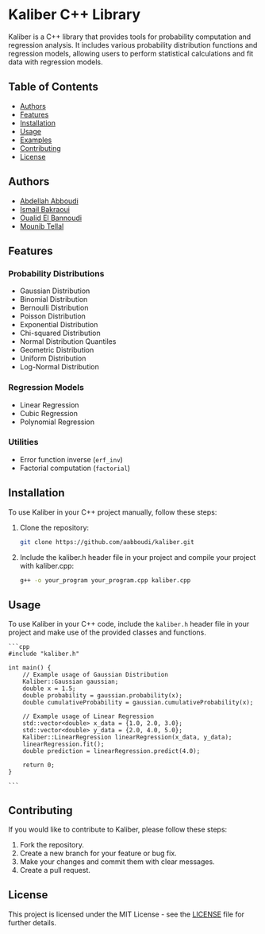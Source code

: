 # Kaliber C++ Library

Kaliber is a C++ library that provides tools for probability computation and regression analysis. It includes various probability distribution functions and regression models, allowing users to perform statistical calculations and fit data with regression models.

## Table of Contents
- [Authors](#authors)
- [Features](#features)
- [Installation](#installation)
- [Usage](#usage)
- [Examples](#examples)
- [Contributing](#contributing)
- [License](#license)

## Authors
- [Abdellah Abboudi](https://github.com/aabboudi)
- [Ismail Bakraoui](https://github.com/Ismailbak)
- [Oualid El Bannoudi](https://github.com/oualidbnd03)
- [Mounib Tellal](https://github.com/mounib-tellal)

## Features

### Probability Distributions
- Gaussian Distribution
- Binomial Distribution
- Bernoulli Distribution
- Poisson Distribution
- Exponential Distribution
- Chi-squared Distribution
- Normal Distribution Quantiles
- Geometric Distribution
- Uniform Distribution
- Log-Normal Distribution

### Regression Models
- Linear Regression
- Cubic Regression
- Polynomial Regression

### Utilities
- Error function inverse (`erf_inv`)
- Factorial computation (`factorial`)

## Installation

To use Kaliber in your C++ project manually, follow these steps:

1. Clone the repository:
   ```bash
   git clone https://github.com/aabboudi/kaliber.git
   ```
2. Include the kaliber.h header file in your project and compile your project with kaliber.cpp:
    ```bash
    g++ -o your_program your_program.cpp kaliber.cpp
    ```

## Usage
To use Kaliber in your C++ code, include the `kaliber.h` header file in your project and make use of the provided classes and functions.

    ```cpp
    #include "kaliber.h"

    int main() {
        // Example usage of Gaussian Distribution
        Kaliber::Gaussian gaussian;
        double x = 1.5;
        double probability = gaussian.probability(x);
        double cumulativeProbability = gaussian.cumulativeProbability(x);

        // Example usage of Linear Regression
        std::vector<double> x_data = {1.0, 2.0, 3.0};
        std::vector<double> y_data = {2.0, 4.0, 5.0};
        Kaliber::LinearRegression linearRegression(x_data, y_data);
        linearRegression.fit();
        double prediction = linearRegression.predict(4.0);

        return 0;
    }

    ```

## Contributing

If you would like to contribute to Kaliber, please follow these steps:

1. Fork the repository.
2. Create a new branch for your feature or bug fix.
3. Make your changes and commit them with clear messages.
4. Create a pull request.

## License
This project is licensed under the MIT License - see the [LICENSE](LICENSE) file for further details.